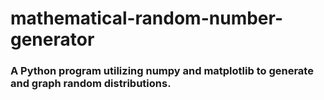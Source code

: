 # mathematical-random-number-generator
### A Python program utilizing numpy and matplotlib to generate and graph random distributions.
